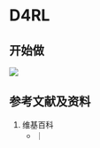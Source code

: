 # D4RL

## 开始做

![](/images/基本数据类型/经典数据集/离线强化学习/D4RL/01.jpg)

## 参考文献及资料

1. 维基百科
	- [](https://en.wikipedia.org/wiki/) ｜ [](https://zh.wikipedia.org/wiki/) 
